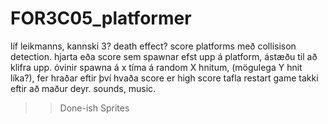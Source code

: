 # FOR3C05_platformer


líf leikmanns, kannski 3?
death effect?
score
platforms með collisison detection.
hjarta eða score sem spawnar efst upp á platform, ástæðu til að klifra upp.
óvinir spawna á x tíma á random X hnitum, (mögulega Y hnit líka?), fer hraðar eftir því hvaða score er
high score tafla
restart game takki eftir að maður deyr.
sounds, music.



>>Done-ish
Sprites 
